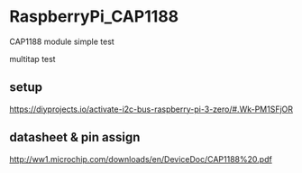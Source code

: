 # RaspberryPi_CAP1188
CAP1188 module simple test

multitap test

## setup
https://diyprojects.io/activate-i2c-bus-raspberry-pi-3-zero/#.Wk-PM1SFjOR

## datasheet & pin assign
http://ww1.microchip.com/downloads/en/DeviceDoc/CAP1188%20.pdf
